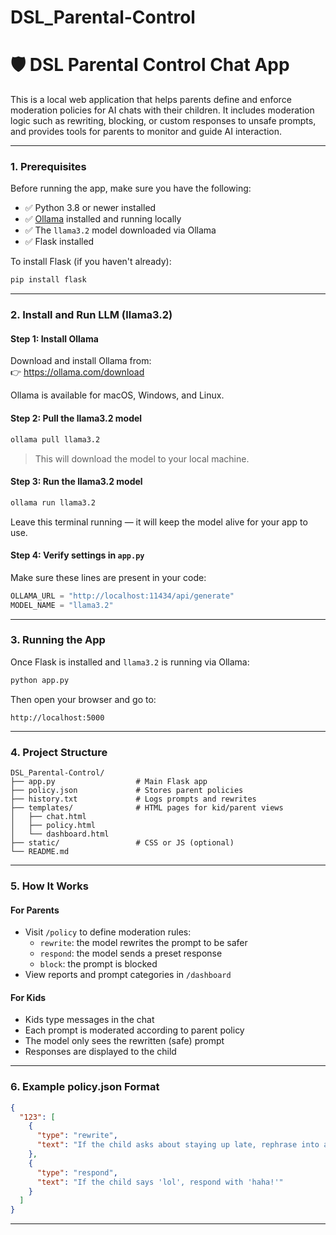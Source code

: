 # DSL_Parental-Control
# 🛡️ DSL Parental Control Chat App

This is a local web application that helps parents define and enforce moderation policies for AI chats with their children. It includes moderation logic such as rewriting, blocking, or custom responses to unsafe prompts, and provides tools for parents to monitor and guide AI interaction.

---

### 1. Prerequisites

Before running the app, make sure you have the following:

- ✅ Python 3.8 or newer installed  
- ✅ [Ollama](https://ollama.com) installed and running locally  
- ✅ The `llama3.2` model downloaded via Ollama  
- ✅ Flask installed

To install Flask (if you haven't already):

```bash
pip install flask
```

---

### 2. Install and Run LLM (llama3.2)

#### Step 1: Install Ollama

Download and install Ollama from:  
👉 https://ollama.com/download

Ollama is available for macOS, Windows, and Linux.

#### Step 2: Pull the llama3.2 model

```bash
ollama pull llama3.2
```

> This will download the model to your local machine.

#### Step 3: Run the llama3.2 model

```bash
ollama run llama3.2
```

Leave this terminal running — it will keep the model alive for your app to use.

#### Step 4: Verify settings in `app.py`

Make sure these lines are present in your code:

```python
OLLAMA_URL = "http://localhost:11434/api/generate"
MODEL_NAME = "llama3.2"
```

---

### 3. Running the App

Once Flask is installed and `llama3.2` is running via Ollama:

```bash
python app.py
```

Then open your browser and go to:

```
http://localhost:5000
```

---

### 4. Project Structure

```
DSL_Parental-Control/
├── app.py                  # Main Flask app
├── policy.json             # Stores parent policies
├── history.txt             # Logs prompts and rewrites
├── templates/              # HTML pages for kid/parent views
│   ├── chat.html
│   ├── policy.html
│   └── dashboard.html
├── static/                 # CSS or JS (optional)
└── README.md
```

---

### 5. How It Works

#### For Parents

- Visit `/policy` to define moderation rules:
  - `rewrite`: the model rewrites the prompt to be safer
  - `respond`: the model sends a preset response
  - `block`: the prompt is blocked
- View reports and prompt categories in `/dashboard`

#### For Kids

- Kids type messages in the chat
- Each prompt is moderated according to parent policy
- The model only sees the rewritten (safe) prompt
- Responses are displayed to the child

---

### 6. Example policy.json Format

```json
{
  "123": [
    {
      "type": "rewrite",
      "text": "If the child asks about staying up late, rephrase into a general question about sleep health."
    },
    {
      "type": "respond",
      "text": "If the child says 'lol', respond with 'haha!'"
    }
  ]
}
```

---


